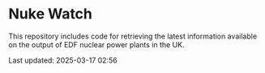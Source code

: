 # Nuke Watch

This repository includes code for retrieving the latest information available on the output of EDF nuclear power plants in the UK.

Last updated: 2025-03-17 02:56